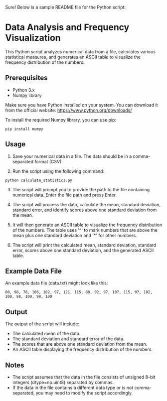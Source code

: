 Sure! Below is a sample README file for the Python script:

# Data Analysis and Frequency Visualization

This Python script analyzes numerical data from a file, calculates various statistical measures, and generates an ASCII table to visualize the frequency distribution of the numbers.

## Prerequisites

- Python 3.x
- Numpy library

Make sure you have Python installed on your system. You can download it from the official website: https://www.python.org/downloads/

To install the required Numpy library, you can use pip:

```
pip install numpy
```

## Usage

1. Save your numerical data in a file. The data should be in a comma-separated format (CSV).

2. Run the script using the following command:

```
python calculate_statistics.py
```

3. The script will prompt you to provide the path to the file containing numerical data. Enter the file path and press Enter.

4. The script will process the data, calculate the mean, standard deviation, standard error, and identify scores above one standard deviation from the mean.

5. It will then generate an ASCII table to visualize the frequency distribution of the numbers. The table uses '^' to mark numbers that are above the mean plus one standard deviation and '*' for other numbers.

6. The script will print the calculated mean, standard deviation, standard error, scores above one standard deviation, and the generated ASCII table.

## Example Data File

An example data file (data.txt) might look like this:

```
80, 98, 78, 106, 102, 97, 121, 115, 88, 92, 97, 107, 115, 97, 102, 100, 98, 100, 98, 100
```

## Output

The output of the script will include:

- The calculated mean of the data.
- The standard deviation and standard error of the data.
- The scores that are above one standard deviation from the mean.
- An ASCII table displaying the frequency distribution of the numbers.

## Notes

- The script assumes that the data in the file consists of unsigned 8-bit integers (dtype=np.uint8) separated by commas.
- If the data in the file contains a different data type or is not comma-separated, you may need to modify the script accordingly.
